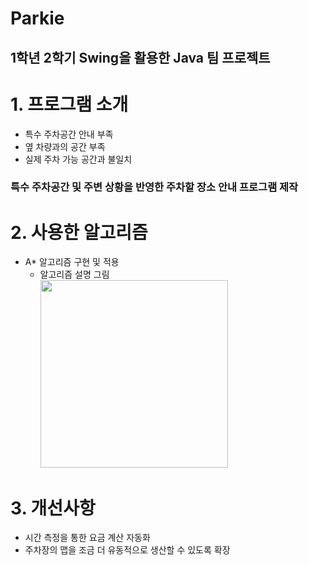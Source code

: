 # Parkie
## 1학년 2학기 Swing을 활용한 Java 팀 프로젝트

# 1. 프로그램 소개
- 특수 주차공간 안내 부족
- 옆 차량과의 공간 부족
- 실제 주차 가능 공간과 불일치
### 특수 주차공간 및 주변 상황을 반영한 주차할 장소 안내 프로그램 제작

# 2. 사용한 알고리즘
- A* 알고리즘 구현 및 적용
  - 알고리즘 설명 그림<br>
    <img src = "https://user-images.githubusercontent.com/39792772/86523438-58fccd80-bea7-11ea-8db5-48deb7c6b54a.png" width = "300px"> </img>

# 3. 개선사항
- 시간 측정을 통한 요금 계산 자동화
- 주차장의 맵을 조금 더 유동적으로 생산할 수 있도록 확장
